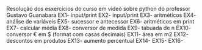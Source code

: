 Resolução dos esxercicios do curso em video sobre python do professor Gustavo Guanabara
EX1- input/print
EX2- input/print
EX3- aritméticos
EX4- análise de variáveis
EX5- sucessor e antecessor
EX6- aritméticos em print
EX7- calcular média
EX8- conversor de medida
EX9- tabuada de n
EX10- conversor € em $ (format com casas decimais)
EX11- área em m2
EX12- descontos em produtos
EX13- aumento percentual 
EX14-
EX15-
EX16-
